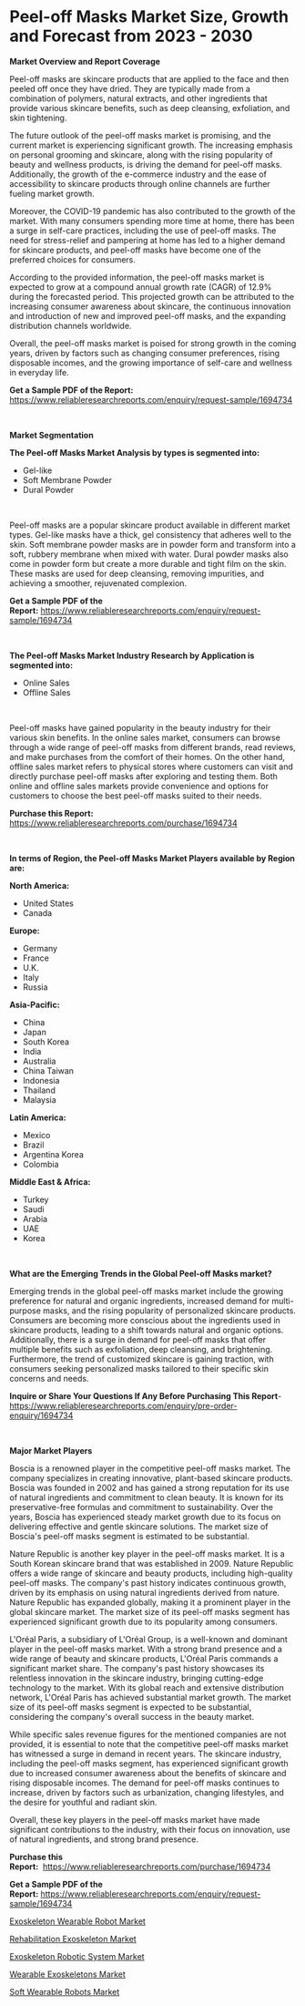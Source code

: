 <p><h1>Peel-off Masks Market Size, Growth and Forecast from 2023 - 2030</h1></p><p><strong>Market Overview and Report Coverage</strong></p>
<p><p>Peel-off masks are skincare products that are applied to the face and then peeled off once they have dried. They are typically made from a combination of polymers, natural extracts, and other ingredients that provide various skincare benefits, such as deep cleansing, exfoliation, and skin tightening.</p><p>The future outlook of the peel-off masks market is promising, and the current market is experiencing significant growth. The increasing emphasis on personal grooming and skincare, along with the rising popularity of beauty and wellness products, is driving the demand for peel-off masks. Additionally, the growth of the e-commerce industry and the ease of accessibility to skincare products through online channels are further fueling market growth.</p><p>Moreover, the COVID-19 pandemic has also contributed to the growth of the market. With many consumers spending more time at home, there has been a surge in self-care practices, including the use of peel-off masks. The need for stress-relief and pampering at home has led to a higher demand for skincare products, and peel-off masks have become one of the preferred choices for consumers.</p><p>According to the provided information, the peel-off masks market is expected to grow at a compound annual growth rate (CAGR) of 12.9% during the forecasted period. This projected growth can be attributed to the increasing consumer awareness about skincare, the continuous innovation and introduction of new and improved peel-off masks, and the expanding distribution channels worldwide.</p><p>Overall, the peel-off masks market is poised for strong growth in the coming years, driven by factors such as changing consumer preferences, rising disposable incomes, and the growing importance of self-care and wellness in everyday life.</p></p>
<p><strong>Get a Sample PDF of the Report:</strong> <a href="https://www.reliableresearchreports.com/enquiry/request-sample/1694734">https://www.reliableresearchreports.com/enquiry/request-sample/1694734</a></p>
<p>&nbsp;</p>
<p><strong>Market Segmentation</strong></p>
<p><strong>The Peel-off Masks Market Analysis by types is segmented into:</strong></p>
<p><ul><li>Gel-like</li><li>Soft Membrane Powder</li><li>Dural Powder</li></ul></p>
<p>&nbsp;</p>
<p><p>Peel-off masks are a popular skincare product available in different market types. Gel-like masks have a thick, gel consistency that adheres well to the skin. Soft membrane powder masks are in powder form and transform into a soft, rubbery membrane when mixed with water. Dural powder masks also come in powder form but create a more durable and tight film on the skin. These masks are used for deep cleansing, removing impurities, and achieving a smoother, rejuvenated complexion.</p></p>
<p><strong>Get a Sample PDF of the Report:</strong>&nbsp;<a href="https://www.reliableresearchreports.com/enquiry/request-sample/1694734">https://www.reliableresearchreports.com/enquiry/request-sample/1694734</a></p>
<p>&nbsp;</p>
<p><strong>The Peel-off Masks Market Industry Research by Application is segmented into:</strong></p>
<p><ul><li>Online Sales</li><li>Offline Sales</li></ul></p>
<p>&nbsp;</p>
<p><p>Peel-off masks have gained popularity in the beauty industry for their various skin benefits. In the online sales market, consumers can browse through a wide range of peel-off masks from different brands, read reviews, and make purchases from the comfort of their homes. On the other hand, offline sales market refers to physical stores where customers can visit and directly purchase peel-off masks after exploring and testing them. Both online and offline sales markets provide convenience and options for customers to choose the best peel-off masks suited to their needs.</p></p>
<p><strong>Purchase this Report:</strong>&nbsp; <a href="https://www.reliableresearchreports.com/purchase/1694734">https://www.reliableresearchreports.com/purchase/1694734</a></p>
<p>&nbsp;</p>
<p><strong>In terms of Region, the Peel-off Masks Market Players available by Region are:</strong></p>
<p>
    <p> <strong> North America: </strong>
        <ul>
            <li>United States</li>
            <li>Canada</li>
        </ul>
        </p> 
    <p> <strong> Europe: </strong>
        <ul>
            <li>Germany</li>
            <li>France</li>
            <li>U.K.</li>
            <li>Italy</li>
            <li>Russia</li>
        </ul>
        </p> 
    <p> <strong> Asia-Pacific: </strong>
        <ul>
            <li>China</li>
            <li>Japan</li>
            <li>South Korea</li>
            <li>India</li>
            <li>Australia</li>
            <li>China Taiwan</li>
            <li>Indonesia</li>
            <li>Thailand</li>
            <li>Malaysia</li>
        </ul>
        </p> 
    <p> <strong> Latin America: </strong>
        <ul>
            <li>Mexico</li>
            <li>Brazil</li>
            <li>Argentina Korea</li>
            <li>Colombia</li>
        </ul>
        </p> 
    <p> <strong> Middle East & Africa: </strong>
        <ul>
            <li>Turkey</li>
            <li>Saudi</li>
            <li>Arabia</li>
            <li>UAE</li>
            <li>Korea</li>
        </ul>
    </p>
    </p>
<p>&nbsp;</p>
<p><strong>What are the Emerging Trends in the Global Peel-off Masks market?</strong></p>
<p><p>Emerging trends in the global peel-off masks market include the growing preference for natural and organic ingredients, increased demand for multi-purpose masks, and the rising popularity of personalized skincare products. Consumers are becoming more conscious about the ingredients used in skincare products, leading to a shift towards natural and organic options. Additionally, there is a surge in demand for peel-off masks that offer multiple benefits such as exfoliation, deep cleansing, and brightening. Furthermore, the trend of customized skincare is gaining traction, with consumers seeking personalized masks tailored to their specific skin concerns and needs.</p></p>
<p><strong>Inquire or Share Your Questions If Any Before Purchasing This Report</strong>- <a href="https://www.reliableresearchreports.com/enquiry/pre-order-enquiry/1694734">https://www.reliableresearchreports.com/enquiry/pre-order-enquiry/1694734</a></p>
<p>&nbsp;</p>
<p><strong>Major Market Players</strong></p>
<p><p>Boscia is a renowned player in the competitive peel-off masks market. The company specializes in creating innovative, plant-based skincare products. Boscia was founded in 2002 and has gained a strong reputation for its use of natural ingredients and commitment to clean beauty. It is known for its preservative-free formulas and commitment to sustainability. Over the years, Boscia has experienced steady market growth due to its focus on delivering effective and gentle skincare solutions. The market size of Boscia's peel-off masks segment is estimated to be substantial.</p><p>Nature Republic is another key player in the peel-off masks market. It is a South Korean skincare brand that was established in 2009. Nature Republic offers a wide range of skincare and beauty products, including high-quality peel-off masks. The company's past history indicates continuous growth, driven by its emphasis on using natural ingredients derived from nature. Nature Republic has expanded globally, making it a prominent player in the global skincare market. The market size of its peel-off masks segment has experienced significant growth due to its popularity among consumers.</p><p>L'Oréal Paris, a subsidiary of L'Oréal Group, is a well-known and dominant player in the peel-off masks market. With a strong brand presence and a wide range of beauty and skincare products, L'Oréal Paris commands a significant market share. The company's past history showcases its relentless innovation in the skincare industry, bringing cutting-edge technology to the market. With its global reach and extensive distribution network, L'Oréal Paris has achieved substantial market growth. The market size of its peel-off masks segment is expected to be substantial, considering the company's overall success in the beauty market.</p><p>While specific sales revenue figures for the mentioned companies are not provided, it is essential to note that the competitive peel-off masks market has witnessed a surge in demand in recent years. The skincare industry, including the peel-off masks segment, has experienced significant growth due to increased consumer awareness about the benefits of skincare and rising disposable incomes. The demand for peel-off masks continues to increase, driven by factors such as urbanization, changing lifestyles, and the desire for youthful and radiant skin.</p><p>Overall, these key players in the peel-off masks market have made significant contributions to the industry, with their focus on innovation, use of natural ingredients, and strong brand presence.</p></p>
<p><strong>Purchase this Report:</strong>&nbsp;&nbsp;<a href="https://www.reliableresearchreports.com/purchase/1694734">https://www.reliableresearchreports.com/purchase/1694734</a></p>
<p></p>
<p><strong>Get a Sample PDF of the Report:</strong>&nbsp;<a href="https://www.reliableresearchreports.com/enquiry/request-sample/1694734">https://www.reliableresearchreports.com/enquiry/request-sample/1694734</a></p>
<p><p><a href="https://www.linkedin.com/pulse/exoskeleton-wearable-robot-market-size-share-global-analysis/">Exoskeleton Wearable Robot Market</a></p><p><a href="https://www.linkedin.com/pulse/rehabilitation-exoskeleton-market-share-amp-new-trends/">Rehabilitation Exoskeleton Market</a></p><p><a href="https://www.linkedin.com/pulse/exoskeleton-robotic-system-market-size-growth-forecast-from-2023/">Exoskeleton Robotic System Market</a></p><p><a href="https://www.linkedin.com/pulse/wearable-exoskeletons-market-share-amp-new-trends-analysis/">Wearable Exoskeletons Market</a></p><p><a href="https://www.linkedin.com/pulse/soft-wearable-robots-market-size-share-amp-trends-analysis/">Soft Wearable Robots Market</a></p></p>